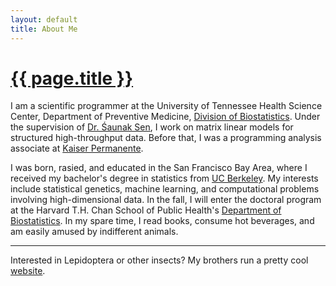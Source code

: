 ```yaml
---
layout: default
title: About Me
---
```


<h1><a href="{{ page.url }}" title="{{ page.title }}" style="color:inherit">{{ page.title }}</a></h1>

I am a scientific programmer at the University of Tennessee Health Science Center, Department of Preventive Medicine, [Division of Biostatistics](https://www.uthsc.edu/prevmed/biostatistics/index.php). Under the supervision of [Dr. &#346;aunak Sen](http://senresearch.org), I work on matrix linear models for structured high-throughput data. Before that, I was a programming analysis associate at [Kaiser Permanente](https://healthy.kaiserpermanente.org). 

I was born, rasied, and educated in the San Francisco Bay Area, where I received my bachelor's degree in statistics from [UC Berkeley](http://statistics.berkeley.edu). My interests include statistical genetics, machine learning, and computational problems involving high-dimensional data. In the fall, I will enter the doctoral program at the Harvard T.H. Chan School of Public Health's [Department of Biostatistics](https://www.hsph.harvard.edu/biostatistics). In my spare time, I read books, consume hot beverages, and am easily amused by indifferent animals. 

---

Interested in Lepidoptera or other insects? My brothers run a pretty cool [website](http://www.lianginsects.com). 